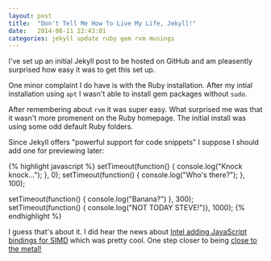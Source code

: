 ```yaml
---
layout: post
title:  "Don't Tell Me How To Live My Life, Jekyll!"
date:   2014-06-11 22:43:01
categories: jekyll update ruby gem rvm musings
---
```


I've set up an initial Jekyll post to be hosted on GitHub and am pleasently surprised how easy it was to get this set up.

One minor complaint I do have is with the Ruby installation.  After my intial installation using `apt` I wasn't able to install gem packages without `sudo`.

After remembering about `rvm` it was super easy.  What surprised me was that it wasn't more promenent on the Ruby homepage.  The initial install was using some odd default Ruby folders.

Since Jekyll offers "powerful support for code snippets" I suppose I should add one for previewing later:

{% highlight javascript %}
setTimeout(function(} { console.log("Knock knock..."); }, 0);
setTimeout(function() { console.log("Who's there?");   }, 100);

setTimeout(function() { console.log("Banana?")         }, 300);
setTimeout(function() { console.log("NOT TODAY STEVE!")}, 1000);
{% endhighlight %}

I guess that's about it.  I did hear the news about [Intel adding JavaScript bindings for SIMD](https://01.org/blogs/tlcounts/2014/bringing-simd-javascript) which was pretty cool.  One step closer to being [close to the metal!](https://www.destroyallsoftware.com/talks/the-birth-and-death-of-javascript)

[jekyll-gh]: https://github.com/mojombo/jekyll
[jekyll]:    http://jekyllrb.com
